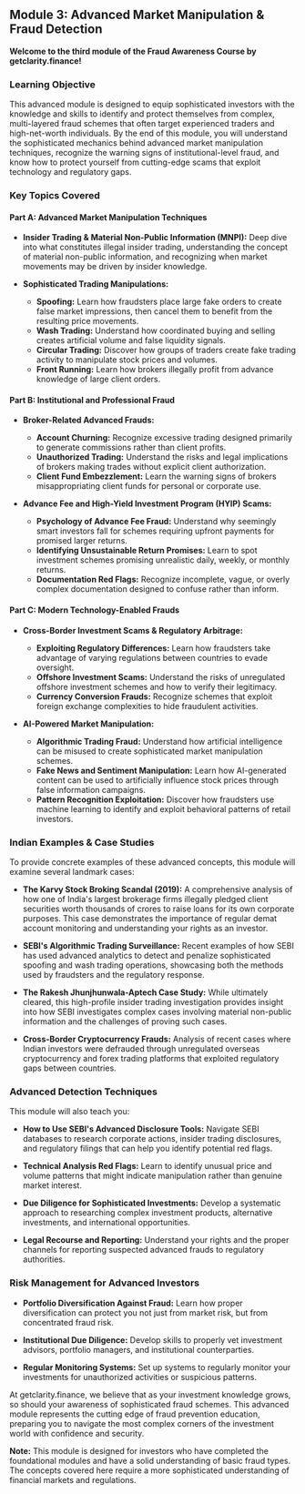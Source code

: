 ## Module 3: Advanced Market Manipulation & Fraud Detection

**Welcome to the third module of the Fraud Awareness Course by getclarity.finance!**

### Learning Objective

This advanced module is designed to equip sophisticated investors with the knowledge and skills to identify and protect themselves from complex, multi-layered fraud schemes that often target experienced traders and high-net-worth individuals. By the end of this module, you will understand the sophisticated mechanics behind advanced market manipulation techniques, recognize the warning signs of institutional-level fraud, and know how to protect yourself from cutting-edge scams that exploit technology and regulatory gaps.

### Key Topics Covered

#### Part A: Advanced Market Manipulation Techniques

*   **Insider Trading & Material Non-Public Information (MNPI):** Deep dive into what constitutes illegal insider trading, understanding the concept of material non-public information, and recognizing when market movements may be driven by insider knowledge.

*   **Sophisticated Trading Manipulations:**
    *   **Spoofing:** Learn how fraudsters place large fake orders to create false market impressions, then cancel them to benefit from the resulting price movements.
    *   **Wash Trading:** Understand how coordinated buying and selling creates artificial volume and false liquidity signals.
    *   **Circular Trading:** Discover how groups of traders create fake trading activity to manipulate stock prices and volumes.
    *   **Front Running:** Learn how brokers illegally profit from advance knowledge of large client orders.

#### Part B: Institutional and Professional Fraud

*   **Broker-Related Advanced Frauds:**
    *   **Account Churning:** Recognize excessive trading designed primarily to generate commissions rather than client profits.
    *   **Unauthorized Trading:** Understand the risks and legal implications of brokers making trades without explicit client authorization.
    *   **Client Fund Embezzlement:** Learn the warning signs of brokers misappropriating client funds for personal or corporate use.

*   **Advance Fee and High-Yield Investment Program (HYIP) Scams:**
    *   **Psychology of Advance Fee Fraud:** Understand why seemingly smart investors fall for schemes requiring upfront payments for promised larger returns.
    *   **Identifying Unsustainable Return Promises:** Learn to spot investment schemes promising unrealistic daily, weekly, or monthly returns.
    *   **Documentation Red Flags:** Recognize incomplete, vague, or overly complex documentation designed to confuse rather than inform.

#### Part C: Modern Technology-Enabled Frauds

*   **Cross-Border Investment Scams & Regulatory Arbitrage:**
    *   **Exploiting Regulatory Differences:** Learn how fraudsters take advantage of varying regulations between countries to evade oversight.
    *   **Offshore Investment Scams:** Understand the risks of unregulated offshore investment schemes and how to verify their legitimacy.
    *   **Currency Conversion Frauds:** Recognize schemes that exploit foreign exchange complexities to hide fraudulent activities.

*   **AI-Powered Market Manipulation:**
    *   **Algorithmic Trading Fraud:** Understand how artificial intelligence can be misused to create sophisticated market manipulation schemes.
    *   **Fake News and Sentiment Manipulation:** Learn how AI-generated content can be used to artificially influence stock prices through false information campaigns.
    *   **Pattern Recognition Exploitation:** Discover how fraudsters use machine learning to identify and exploit behavioral patterns of retail investors.

### Indian Examples & Case Studies

To provide concrete examples of these advanced concepts, this module will examine several landmark cases:

*   **The Karvy Stock Broking Scandal (2019):** A comprehensive analysis of how one of India's largest brokerage firms illegally pledged client securities worth thousands of crores to raise loans for its own corporate purposes. This case demonstrates the importance of regular demat account monitoring and understanding your rights as an investor.

*   **SEBI's Algorithmic Trading Surveillance:** Recent examples of how SEBI has used advanced analytics to detect and penalize sophisticated spoofing and wash trading operations, showcasing both the methods used by fraudsters and the regulatory response.

*   **The Rakesh Jhunjhunwala-Aptech Case Study:** While ultimately cleared, this high-profile insider trading investigation provides insight into how SEBI investigates complex cases involving material non-public information and the challenges of proving such cases.

*   **Cross-Border Cryptocurrency Frauds:** Analysis of recent cases where Indian investors were defrauded through unregulated overseas cryptocurrency and forex trading platforms that exploited regulatory gaps between countries.

### Advanced Detection Techniques

This module will also teach you:

*   **How to Use SEBI's Advanced Disclosure Tools:** Navigate SEBI databases to research corporate actions, insider trading disclosures, and regulatory filings that can help you identify potential red flags.

*   **Technical Analysis Red Flags:** Learn to identify unusual price and volume patterns that might indicate manipulation rather than genuine market interest.

*   **Due Diligence for Sophisticated Investments:** Develop a systematic approach to researching complex investment products, alternative investments, and international opportunities.

*   **Legal Recourse and Reporting:** Understand your rights and the proper channels for reporting suspected advanced frauds to regulatory authorities.

### Risk Management for Advanced Investors

*   **Portfolio Diversification Against Fraud:** Learn how proper diversification can protect you not just from market risk, but from concentrated fraud risk.

*   **Institutional Due Diligence:** Develop skills to properly vet investment advisors, portfolio managers, and institutional counterparties.

*   **Regular Monitoring Systems:** Set up systems to regularly monitor your investments for unauthorized activities or suspicious patterns.

At getclarity.finance, we believe that as your investment knowledge grows, so should your awareness of sophisticated fraud schemes. This advanced module represents the cutting edge of fraud prevention education, preparing you to navigate the most complex corners of the investment world with confidence and security.

**Note:** This module is designed for investors who have completed the foundational modules and have a solid understanding of basic fraud types. The concepts covered here require a more sophisticated understanding of financial markets and regulations.

